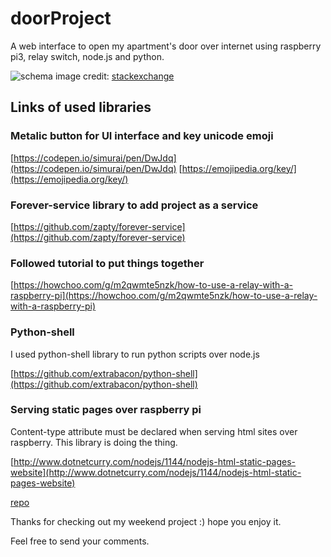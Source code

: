 # doorProject
A web interface to open my apartment's door over internet using raspberry pi3, relay switch, node.js and python.

![schema](https://i.stack.imgur.com/cjDmA.png) 
image credit: [stackexchange](https://raspberrypi.stackexchange.com/questions/74570/controlling-switches-from-both-raspberry-pi-relay-manual-home-automation)

## Links of used libraries 

### Metalic button for UI interface and key unicode emoji

[https://codepen.io/simurai/pen/DwJdq](https://codepen.io/simurai/pen/DwJdq)
[https://emojipedia.org/key/](https://emojipedia.org/key/)


### Forever-service library to add project as a service

[https://github.com/zapty/forever-service](https://github.com/zapty/forever-service)


### Followed tutorial to put things together

[https://howchoo.com/g/m2qwmte5nzk/how-to-use-a-relay-with-a-raspberry-pi](https://howchoo.com/g/m2qwmte5nzk/how-to-use-a-relay-with-a-raspberry-pi)

### Python-shell

I used python-shell library to run python scripts over node.js

[https://github.com/extrabacon/python-shell](https://github.com/extrabacon/python-shell)

### Serving static pages over raspberry pi

Content-type attribute must be declared when serving html sites over raspberry.
This library is doing the thing.

[http://www.dotnetcurry.com/nodejs/1144/nodejs-html-static-pages-website](http://www.dotnetcurry.com/nodejs/1144/nodejs-html-static-pages-website)

[repo](https://github.com/dotnetcurry/node.js-html-static-content)


Thanks for checking out my weekend project :) hope you enjoy it.

Feel free to send your comments.
